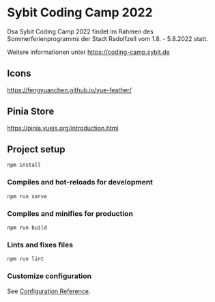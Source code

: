 # Sybit Coding Camp 2022

Dsa Sybit Coding Camp 2022 findet im Rahmen des Sommerferienprogramms der Stadt Radolfzell vom 1.8. - 5.8.2022 statt.

Weitere informationen unter https://coding-camp.sybit.de

## Icons
https://fengyuanchen.github.io/vue-feather/

## Pinia Store
https://pinia.vuejs.org/introduction.html

## Project setup
```
npm install
```

### Compiles and hot-reloads for development
```
npm run serve
```

### Compiles and minifies for production
```
npm run build
```

### Lints and fixes files
```
npm run lint
```

### Customize configuration
See [Configuration Reference](https://cli.vuejs.org/config/).
